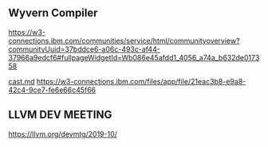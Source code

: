 ## Wyvern Compiler

https://w3-connections.ibm.com/communities/service/html/communityoverview?communityUuid=37bddce6-a06c-493c-af44-37966a9edcf6#fullpageWidgetId=Wb086e45afdd1_4056_a74a_b632de017358



 [cast.md](cast.md) https://w3-connections.ibm.com/files/app/file/21eac3b8-e9a8-42c4-9ce7-fe6e66c45f66



## 	LLVM DEV MEETING

https://llvm.org/devmtg/2019-10/

